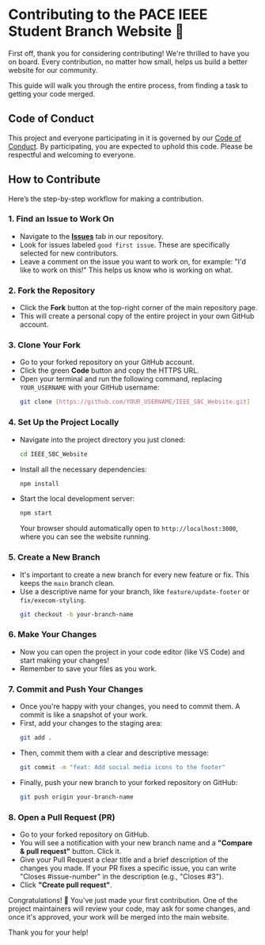 # Contributing to the PACE IEEE Student Branch Website 🚀

First off, thank you for considering contributing! We're thrilled to have you on board. Every contribution, no matter how small, helps us build a better website for our community.

This guide will walk you through the entire process, from finding a task to getting your code merged.

## Code of Conduct

This project and everyone participating in it is governed by our [Code of Conduct](CODE_OF_CONDUCT.md). By participating, you are expected to uphold this code. Please be respectful and welcoming to everyone.

## How to Contribute

Here’s the step-by-step workflow for making a contribution.

### 1. Find an Issue to Work On

* Navigate to the **[Issues](https://github.com/Afraann/IEEE_SBC_Website/issues)** tab in our repository.
* Look for issues labeled `good first issue`. These are specifically selected for new contributors.
* Leave a comment on the issue you want to work on, for example: "I'd like to work on this!" This helps us know who is working on what.

### 2. Fork the Repository

* Click the **Fork** button at the top-right corner of the main repository page.
* This will create a personal copy of the entire project in your own GitHub account.

### 3. Clone Your Fork

* Go to your forked repository on your GitHub account.
* Click the green **Code** button and copy the HTTPS URL.
* Open your terminal and run the following command, replacing `YOUR_USERNAME` with your GitHub username:
    ```bash
    git clone [https://github.com/YOUR_USERNAME/IEEE_SBC_Website.git]
    ```

### 4. Set Up the Project Locally

* Navigate into the project directory you just cloned:
    ```bash
    cd IEEE_SBC_Website
    ```
* Install all the necessary dependencies:
    ```bash
    npm install
    ```
* Start the local development server:
    ```bash
    npm start
    ```
    Your browser should automatically open to `http://localhost:3000`, where you can see the website running.

### 5. Create a New Branch

* It's important to create a new branch for every new feature or fix. This keeps the `main` branch clean.
* Use a descriptive name for your branch, like `feature/update-footer` or `fix/execom-styling`.
    ```bash
    git checkout -b your-branch-name
    ```

### 6. Make Your Changes

* Now you can open the project in your code editor (like VS Code) and start making your changes!
* Remember to save your files as you work.

### 7. Commit and Push Your Changes

* Once you're happy with your changes, you need to commit them. A commit is like a snapshot of your work.
* First, add your changes to the staging area:
    ```bash
    git add .
    ```
* Then, commit them with a clear and descriptive message:
    ```bash
    git commit -m "feat: Add social media icons to the footer"
    ```
* Finally, push your new branch to your forked repository on GitHub:
    ```bash
    git push origin your-branch-name
    ```

### 8. Open a Pull Request (PR)

* Go to your forked repository on GitHub.
* You will see a notification with your new branch name and a **"Compare & pull request"** button. Click it.
* Give your Pull Request a clear title and a brief description of the changes you made. If your PR fixes a specific issue, you can write "Closes #issue-number" in the description (e.g., "Closes #3").
* Click **"Create pull request"**.

Congratulations! 🎉 You've just made your first contribution. One of the project maintainers will review your code, may ask for some changes, and once it's approved, your work will be merged into the main website.

Thank you for your help!